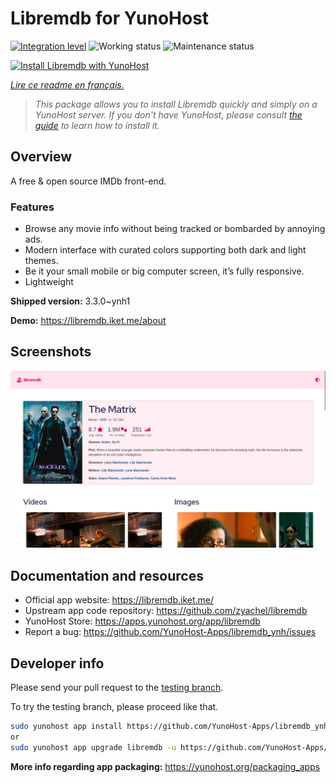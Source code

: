 <!--
N.B.: This README was automatically generated by https://github.com/YunoHost/apps/tree/master/tools/README-generator
It shall NOT be edited by hand.
-->

# Libremdb for YunoHost

[![Integration level](https://dash.yunohost.org/integration/libremdb.svg)](https://dash.yunohost.org/appci/app/libremdb) ![Working status](https://ci-apps.yunohost.org/ci/badges/libremdb.status.svg) ![Maintenance status](https://ci-apps.yunohost.org/ci/badges/libremdb.maintain.svg)

[![Install Libremdb with YunoHost](https://install-app.yunohost.org/install-with-yunohost.svg)](https://install-app.yunohost.org/?app=libremdb)

*[Lire ce readme en français.](./README_fr.md)*

> *This package allows you to install Libremdb quickly and simply on a YunoHost server.
If you don't have YunoHost, please consult [the guide](https://yunohost.org/#/install) to learn how to install it.*

## Overview

A free & open source IMDb front-end.

### Features

- Browse any movie info without being tracked or bombarded by annoying ads.
- Modern interface with curated colors supporting both dark and light themes.
- Be it your small mobile or big computer screen, it’s fully responsive.
- Lightweight



**Shipped version:** 3.3.0~ynh1

**Demo:** https://libremdb.iket.me/about

## Screenshots

![Screenshot of Libremdb](./doc/screenshots/screenshot.png)

## Documentation and resources

* Official app website: <https://libremdb.iket.me/>
* Upstream app code repository: <https://github.com/zyachel/libremdb>
* YunoHost Store: <https://apps.yunohost.org/app/libremdb>
* Report a bug: <https://github.com/YunoHost-Apps/libremdb_ynh/issues>

## Developer info

Please send your pull request to the [testing branch](https://github.com/YunoHost-Apps/libremdb_ynh/tree/testing).

To try the testing branch, please proceed like that.

``` bash
sudo yunohost app install https://github.com/YunoHost-Apps/libremdb_ynh/tree/testing --debug
or
sudo yunohost app upgrade libremdb -u https://github.com/YunoHost-Apps/libremdb_ynh/tree/testing --debug
```

**More info regarding app packaging:** <https://yunohost.org/packaging_apps>
